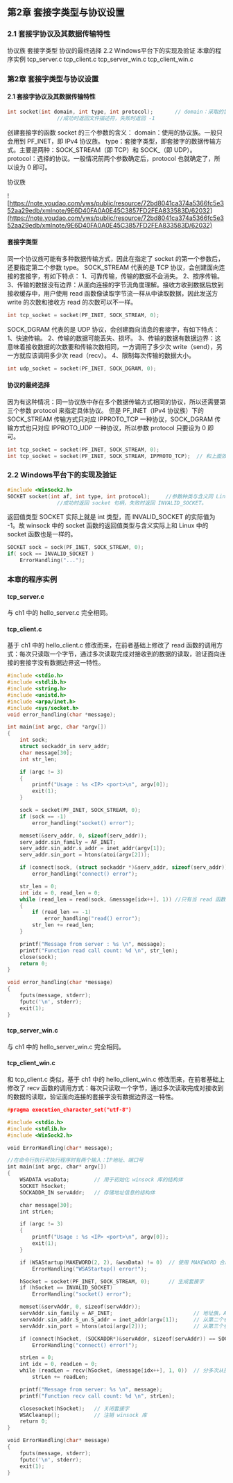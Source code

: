 ## 第2章 套接字类型与协议设置

### 2.1 套接字协议及其数据传输特性

协议族
套接字类型
协议的最终选择
2.2 Windows平台下的实现及验证
本章的程序实例
tcp_server.c
tcp_client.c
tcp_server_win.c
tcp_client_win.c



### 第2章 套接字类型与协议设置

#### 2.1 套接字协议及其数据传输特性

```c
int socket(int domain, int type, int protocol);       // domain：采取的协议族，一般为 PF_INET；type：数据传输方式，一般为 SOCK_STREAM；protocol：使用的协议，一般设为 0 即可。
                //成功时返回文件描述符，失败时返回 -1
```

创建套接字的函数 socket 的三个参数的含义：
		domain：使用的协议族。一般只会用到 PF_INET，即 IPv4 协议族。
		type：套接字类型，即套接字的数据传输方式。主要是两种：SOCK_STREAM（即 TCP）和 SOCK_（即 UDP）。
		protocol：选择的协议。一般情况前两个参数确定后，protocol 也就确定了，所以设为 0 即可。



协议族

![https://note.youdao.com/yws/public/resource/72bd8041ca374a5366fc5e352aa29edb/xmlnote/9E6D40FA0A0E45C3857FD2FEA833583D/62032](https://note.youdao.com/yws/public/resource/72bd8041ca374a5366fc5e352aa29edb/xmlnote/9E6D40FA0A0E45C3857FD2FEA833583D/62032)



#### 套接字类型

同一个协议族可能有多种数据传输方式，因此在指定了 socket 的第一个参数后，还要指定第二个参数 type。
SOCK_STREAM 代表的是 TCP 协议，会创建面向连接的套接字，有如下特点：
	1、可靠传输，传输的数据不会消失。
	2、按序传输。
	3、传输的数据没有边界：从面向连接的字节流角度理解。接收方收到数据后放到接收缓存中，用户使用 read 函数像读取字节流一样从中读取数据，因此发送方 write 的次数和接收方 read 的次数可以不一样。

```c
int tcp_socket = socket(PF_INET, SOCK_STREAM, 0);
```



SOCK_DGRAM 代表的是 UDP 协议，会创建面向消息的套接字，有如下特点：
		1、快速传输。
		2、传输的数据可能丢失、损坏。
		3、传输的数据有数据边界：这意味着接收数据的次数要和传输次数相同，一方调用了多少次 write（send），另一方就应该调用多少次 read（recv）。
		4、限制每次传输的数据大小。

```c
int udp_socket = socket(PF_INET, SOCK_DGRAM, 0);
```



#### 协议的最终选择

因为有这种情况：同一协议族中存在多个数据传输方式相同的协议，所以还需要第三个参数 protocol 来指定具体协议。
但是 PF_INET（IPv4 协议族）下的 SOCK_STREAM 传输方式只对应 IPPROTO_TCP 一种协议，SOCK_DGRAM 传输方式也只对应 IPPROTO_UDP 一种协议，所以参数 protocol 只要设为 0 即可。

```c
int tcp_socket = socket(PF_INET, SOCK_STREAM, 0);
int tcp_socket = socket(PF_INET, SOCK_STREAM, IPPROTO_TCP);  // 和上面效果一样
```



### 2.2 Windows平台下的实现及验证

```c
#include <WinSock2.h>
SOCKET socket(int af, int type, int protocol);     //参数种类与含义同 Linux 的 socket 函数完全相同
                //成功时返回 socket 句柄，失败时返回 INVALID_SOCKET。
```

返回值类型 SOCKET 实际上就是 int 类型，而 INVALID_SOCKET 的实际值为 -1。故 winsock 中的 socket 函数的返回值类型与含义实际上和 Linux 中的 socket 函数也是一样的。
```c
SOCKET sock = sock(PF_INET, SOCK_STREAM, 0);
if( sock == INVALID_SOCKET )
    ErrorHandling("...");
```



### 本章的程序实例

#### tcp_server.c

与 ch1 中的 hello_server.c 完全相同。

#### tcp_client.c

基于 ch1 中的 hello_client.c 修改而来，在前者基础上修改了 read 函数的调用方式：每次只读取一个字节，通过多次读取完成对接收到的数据的读取，验证面向连接的套接字没有数据边界这一特性。

```c
#include <stdio.h>
#include <stdlib.h>
#include <string.h>
#include <unistd.h>
#include <arpa/inet.h>
#include <sys/socket.h>
void error_handling(char *message);

int main(int argc, char *argv[])
{
    int sock;
    struct sockaddr_in serv_addr;
    char message[30];
    int str_len;

    if (argc != 3)
    {
        printf("Usage : %s <IP> <port>\n", argv[0]);
        exit(1);
    }

    sock = socket(PF_INET, SOCK_STREAM, 0);
    if (sock == -1)
        error_handling("socket() error");

    memset(&serv_addr, 0, sizeof(serv_addr));
    serv_addr.sin_family = AF_INET;
    serv_addr.sin_addr.s_addr = inet_addr(argv[1]);
    serv_addr.sin_port = htons(atoi(argv[2]));

    if (connect(sock, (struct sockaddr *)&serv_addr, sizeof(serv_addr)) == -1)
        error_handling("connect() error");

    str_len = 0;
    int idx = 0, read_len = 0;
    while (read_len = read(sock, &message[idx++], 1)) //只有当 read 函数读到了 EOF (即服务器端调用了 close 函数) 才会中止循环
    {
        if (read_len == -1)
            error_handling("read() error");
        str_len += read_len;
    }

    printf("Message from server : %s \n", message);
    printf("Function read call count: %d \n", str_len);
    close(sock);
    return 0;
}

void error_handling(char *message)
{
    fputs(message, stderr);
    fputc('\n', stderr);
    exit(1);
}
```



#### tcp_server_win.c

与 ch1 中的 hello_server_win.c 完全相同。



#### tcp_client_win.c

和 tcp_client.c 类似，基于 ch1 中的 hello_client_win.c 修改而来，在前者基础上修改了 recv 函数的调用方式：每次只读取一个字节，通过多次读取完成对接收到的数据的读取，验证面向连接的套接字没有数据边界这一特性。

```c
#pragma execution_character_set("utf-8")

#include <stdio.h>
#include <stdlib.h>
#include <WinSock2.h>

void ErrorHandling(char* message);

//在命令行执行可执行程序时有两个输入：IP地址、端口号
int main(int argc, char* argv[])
{
    WSADATA wsaData;        // 用于初始化 winsock 库的结构体
    SOCKET hSocket;
    SOCKADDR_IN servAddr;   // 存储地址信息的结构体

    char message[30];
    int strLen;

    if (argc != 3)
    {
        printf("Usage : %s <IP> <port>\n", argv[0]);
        exit(1);
    }

    if (WSAStartup(MAKEWORD(2, 2), &wsaData) != 0)  // 使用 MAKEWORD 合成版本信息，然后用 WSAStartup 初始化 winsock 相关库
        ErrorHandling("WSAStartup() error!");

    hSocket = socket(PF_INET, SOCK_STREAM, 0);      // 生成套接字
    if (hSocket == INVALID_SOCKET)
        ErrorHandling("socket() error");

    memset(&servAddr, 0, sizeof(servAddr));
    servAddr.sin_family = AF_INET;                          // 地址族，AF_INET 表示 IPv4 地址族
    servAddr.sin_addr.S_un.S_addr = inet_addr(argv[1]);     // 从第二个参数处读取 IPv4 地址。
    servAddr.sin_port = htons(atoi(argv[2]));               // 从第三个参数处读取端口号

    if (connect(hSocket, (SOCKADDR*)&servAddr, sizeof(servAddr)) == SOCKET_ERROR)   // 连接服务器
        ErrorHandling("connect() error!");

    strLen = 0;
    int idx = 0, readLen = 0;
    while (readLen = recv(hSocket, &message[idx++], 1, 0))  // 分多次从接收缓存读取数据，每次读取一字节
        strLen += readLen;

    printf("Message from server: %s \n", message);
    printf("Function recv call count: %d \n", strLen);

    closesocket(hSocket);   // 关闭套接字
    WSACleanup();           // 注销 winsock 库
    return 0;
}

void ErrorHandling(char* message)
{
    fputs(message, stderr);
    fputc('\n', stderr);
    exit(1);
}
```


